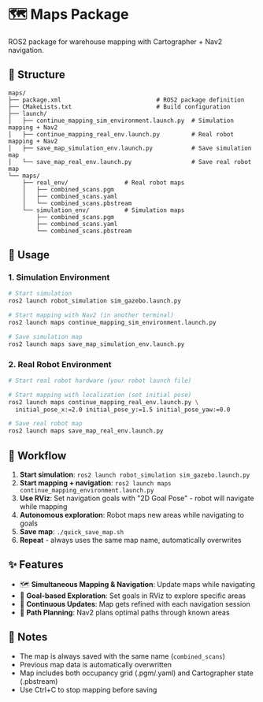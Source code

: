 # 🗺️ Maps Package

ROS2 package for warehouse mapping with Cartographer + Nav2 navigation.

## 📁 Structure
```
maps/
├── package.xml                           # ROS2 package definition
├── CMakeLists.txt                        # Build configuration
├── launch/
│   ├── continue_mapping_sim_environment.launch.py  # Simulation mapping + Nav2
│   ├── continue_mapping_real_env.launch.py         # Real robot mapping + Nav2
│   ├── save_map_simulation_env.launch.py           # Save simulation map
│   └── save_map_real_env.launch.py                 # Save real robot map
└── maps/
    ├── real_env/                # Real robot maps
    │   ├── combined_scans.pgm
    │   ├── combined_scans.yaml
    │   └── combined_scans.pbstream
    └── simulation_env/          # Simulation maps
        ├── combined_scans.pgm
        ├── combined_scans.yaml
        └── combined_scans.pbstream
```

## 🚀 Usage

### 1. Simulation Environment
```bash
# Start simulation
ros2 launch robot_simulation sim_gazebo.launch.py

# Start mapping with Nav2 (in another terminal)
ros2 launch maps continue_mapping_sim_environment.launch.py

# Save simulation map
ros2 launch maps save_map_simulation_env.launch.py
```

### 2. Real Robot Environment
```bash
# Start real robot hardware (your robot launch file)

# Start mapping with localization (set initial pose)
ros2 launch maps continue_mapping_real_env.launch.py \
  initial_pose_x:=2.0 initial_pose_y:=1.5 initial_pose_yaw:=0.0

# Save real robot map
ros2 launch maps save_map_real_env.launch.py
```

## 🔄 Workflow
1. **Start simulation**: `ros2 launch robot_simulation sim_gazebo.launch.py`
2. **Start mapping + navigation**: `ros2 launch maps continue_mapping_environment.launch.py`
3. **Use RViz**: Set navigation goals with "2D Goal Pose" - robot will navigate while mapping
4. **Autonomous exploration**: Robot maps new areas while navigating to goals
5. **Save map**: `./quick_save_map.sh`
6. **Repeat** - always uses the same map name, automatically overwrites

## ✨ Features
- 🗺️ **Simultaneous Mapping & Navigation**: Update maps while navigating
- 🎯 **Goal-based Exploration**: Set goals in RViz to explore specific areas
- 🔄 **Continuous Updates**: Map gets refined with each navigation session
- 📍 **Path Planning**: Nav2 plans optimal paths through known areas

## 📝 Notes
- The map is always saved with the same name (`combined_scans`)
- Previous map data is automatically overwritten
- Map includes both occupancy grid (.pgm/.yaml) and Cartographer state (.pbstream)
- Use Ctrl+C to stop mapping before saving